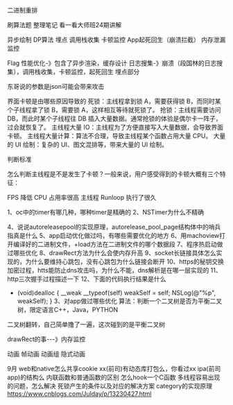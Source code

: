 二进制重排

刷算法题
整理笔记
看一看大师班24期讲解

异步绘制
DP算法
埋点
调用栈收集
卡顿监控
App起死回生（崩溃拦截）
内存泄漏监控

Flag
性能优化-》包含了异步渲染，缓存设计
日志搜集-》崩溃（段国林的日志搜集），调用栈收集，卡顿监控，起死回生
埋点部分

东哥说的参数是json可能会带来攻击


界面卡顿是由哪些原因导致的
死锁：主线程拿到锁 A，需要获得锁 B，而同时某个子线程拿了锁 B，需要锁 A，这样相互等待就死锁了。
抢锁：主线程需要访问 DB，而此时某个子线程往 DB 插入大量数据。通常抢锁的体验是偶尔卡一阵子，过会就恢复了。
主线程大量 IO：主线程为了方便直接写入大量数据，会导致界面卡顿。
主线程大量计算：算法不合理，导致主线程某个函数占用大量 CPU。
大量的 UI 绘制：复杂的 UI、图文混排等，带来大量的 UI 绘制。

判断标准

怎么判断主线程是不是发生了卡顿？一般来说，用户感受得到的卡顿大概有三个特征：

FPS 降低
CPU 占用率很高
主线程 Runloop 执行了很久

1、oc中的timer有哪几种，哪种timer是精确的
2、NSTimer为什么不精确


4、说说autoreleasepool的实现原理，autorelease_pool_page结构体中的哨兵指真是什么
5、app启动优化做过吗，有哪些需要优化的地方
6、用machoview打开编译好的二进制文件，+load方法在二进制文件的哪个数据段
7、程序热启动做过哪些优化
8、drawRect方法为什么会使内存升高
9、socket长链接具体怎么实现的，为什么要维持心跳包，没有心跳包为什么链接会断开
10、https的秘钥交换加密过程，htts能防止dns攻击吗，为什么不能，dns解析是在哪一层实现的
11、http三次握手过程描述一下
12、下面的代码执行结果是什么
- (void)dealloc {
    __weak __typeof(self) weakSelf = self;
    NSLog(@"%p", weakSelf);
}
3、对app做过哪些优化
算法：判断一个二叉树是否为平衡二叉树，限定语言C++，Java，PYTHON


二叉树翻转，自己简单撸了一遍，这次碰到的是平衡二叉树

drawRect的事---》内存监控

动画
帧动画
动画组
隐式动画



9月
web和native怎么共享cookie
xx(前司)有动态库打包么，你看过xx ipa(前司app)的结构么
内联函数和普通函数的区别
怎么hook一个C函数
多线程容易出现的问题，怎么解决
死锁产生的条件以及对应的解决方案
category的实现原理
https://www.cnblogs.com/Julday/p/13230427.html